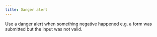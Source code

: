 ```yaml
---
title: Danger alert
---
```


Use a danger alert when something negative happened e.g. a form was submitted but the input was not valid.